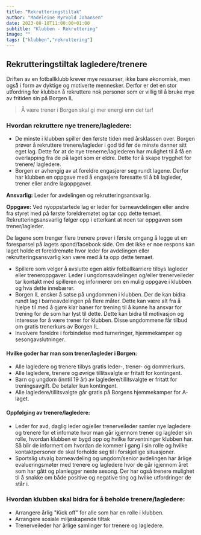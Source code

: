 ```yaml
---
title: "Rekrutteringstiltak"
author: "Madeleine Myrvold Johansen"
date: 2023-08-18T11:00:00+01:00
subtitle: "Klubben - Rekruttering"
image: ""
tags: ["klubben","rekruttering"]
---
```


## Rekrutteringstiltak lagledere/trenere

Driften av en fotballklubb krever mye ressurser, ikke bare økonomisk, men også̊ i form av dyktige og motiverte mennesker. Derfor er det en stor utfordring for klubben å rekruttere nok personer som er villig til å bruke mye av fritiden sin på Borgen IL

> Å være trener i Borgen skal gi mer energi enn det tar!

### Hvordan rekruttere nye trenere/lagledere:

- De minste i klubben spiller den første tiden med årsklassen over. Borgen prøver å rekruttere trenere/lagleder i god tid før de minste danner sitt eget lag. Dette for at de nye trenerne/laglederen har mulighet til å få en overlapping fra de på laget som er eldre. Dette for å skape trygghet for trenere/ lagledere.
- Borgen er avhengig av at foreldre engasjerer seg rundt lagene. Derfor har klubben en oppgave med å engasjere foresatte til å bli lagleder, trener eller andre lagoppgaver. 

**Ansvarlig:** Leder for avdelingen og rekrutteringsansvarlig.

**Oppgave:** Ved nyoppstartede lag er leder for barneavdelingen eller andre fra styret med på første foreldremøtet og tar opp dette temaet. Rekrutteringsansvarlig følger opp i etterkant at noen tar oppgaven som trener/lagleder.

De lagene som trenger flere trenere prøver i første omgang å legge ut en forespørsel på lagets spond/facebook side. Om det ikke er noe respons kan laget holde et foreldremøte hvor leder for avdelingen eller rekrutteringsansvarlig kan være med å ta opp dette temaet.

- Spillere som velger å avslutte egen aktiv fotballkarriere tilbys lagleder eller treneroppgaver. Leder i ungdomsavdelingen og/eller trenerveileder tar kontakt med spilleren og informerer om en mulig oppgave i klubben og hva dette innebærer.
- Borgen IL ønsker å satse på ungdommen i klubben. Der de kan bidra rundt lag i barneavdelingen på flere måter. Dette kan være alt fra å hjelpe til med å gjøre klar baner for trening til å kunne ha ansvar for trening for de som har lyst til dette. Dette kan bidra til motivasjon og interesse for å være trener for klubben. Disse ungdommene får tilbud om gratis trenerkurs av Borgen IL.
- Involvere foreldre i forbindelse med turneringer, hjemmekamper og sesongavslutninger.

#### Hvilke goder har man som trener/lagleder i Borgen:

- Alle lagledere og trenere tilbys gratis leder-, trener- og dommerkurs.
- Alle lagledere, trenere og øvrige tillitsvalgte er fritatt for kontingent.
- Barn og ungdom (inntil 19 år) av lagledere/tillitsvalgte er fritatt for treningsavgift. De betaler kun kontingent.
- Alle lagledere/tillitsvalgte går gratis på Borgens hjemmekamper for A-laget.

#### Oppfølging av trenere/lagledere:

- Leder for avd, daglig leder og/eller trenerveileder samler nye lagledere og trenere for et infomøte hvor man går igjennom trener og lagleder sin rolle, hvordan klubben er bygd opp og hvilke forventninger klubben har. Så blir de informert om hvordan de kommer i gang i sin rolle og hvilke kontaktpersoner de skal forholde seg til i forskjellige situasjoner.
- Sportslig utvalg barneavdeling og ungdom/senior avdelingen har årlige evalueringsmøter med trenere og lagledere hvor de går igjennom året som har gått og planlegger neste sesong. Der har også trenere mulighet til å snakke om både positive og negative ting og hvilke utfordringer de står i.

### Hvordan klubben skal bidra for å beholde trenere/lagledere:

- Arrangere årlig "Kick off" for alle som har en rolle i klubben.
- Arrangere sosiale miljøskapende tiltak
- Trenerveileder har årlige samlinger for trenere og lagledere.
